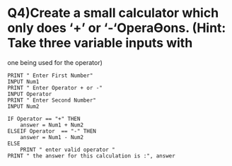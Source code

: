 # Q4)Create a small calculator which only does ‘+’ or ‘-‘OperaƟons. (Hint: Take three variable inputs with
one being used for the operator) 
````
PRINT " Enter First Number"
INPUT Num1
PRINT " Enter Operator + or -"
INPUT Operator
PRINT " Enter Second Number"
INPUT Num2

IF Operator == "+" THEN
	answer = Num1 + Num2
ELSEIF Operator  == "-" THEN
	answer = Num1 - Num2
ELSE
	PRINT " enter valid operator "
PRINT " the answer for this calculation is :", answer

````
